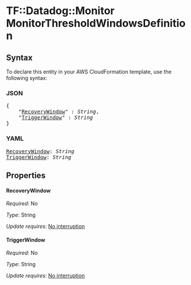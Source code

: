 # TF::Datadog::Monitor MonitorThresholdWindowsDefinition

## Syntax

To declare this entity in your AWS CloudFormation template, use the following syntax:

### JSON

<pre>
{
    "<a href="#recoverywindow" title="RecoveryWindow">RecoveryWindow</a>" : <i>String</i>,
    "<a href="#triggerwindow" title="TriggerWindow">TriggerWindow</a>" : <i>String</i>
}
</pre>

### YAML

<pre>
<a href="#recoverywindow" title="RecoveryWindow">RecoveryWindow</a>: <i>String</i>
<a href="#triggerwindow" title="TriggerWindow">TriggerWindow</a>: <i>String</i>
</pre>

## Properties

#### RecoveryWindow

_Required_: No

_Type_: String

_Update requires_: [No interruption](https://docs.aws.amazon.com/AWSCloudFormation/latest/UserGuide/using-cfn-updating-stacks-update-behaviors.html#update-no-interrupt)

#### TriggerWindow

_Required_: No

_Type_: String

_Update requires_: [No interruption](https://docs.aws.amazon.com/AWSCloudFormation/latest/UserGuide/using-cfn-updating-stacks-update-behaviors.html#update-no-interrupt)

